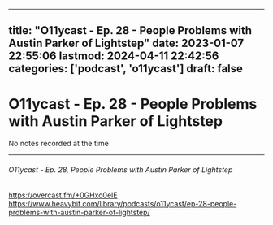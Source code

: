 
---
title: "O11ycast - Ep. 28 - People Problems with Austin Parker of Lightstep"
date: 2023-01-07 22:55:06
lastmod: 2024-04-11 22:42:56
categories: ['podcast', 'o11ycast']
draft: false
---


# O11ycast - Ep. 28 - People Problems with Austin Parker of Lightstep

No notes recorded at the time

- - -
###### O11ycast - Ep. 28, People Problems with Austin Parker of Lightstep

https://overcast.fm/+0GHxo0elE  
https://www.heavybit.com/library/podcasts/o11ycast/ep-28-people-problems-with-austin-parker-of-lightstep/

<!-- #public #podcast #o11ycast -->

<!-- {BearID:0A71E653-AB92-4D7B-898E-152C4C491830-28016-00002D9806549B1C} -->
